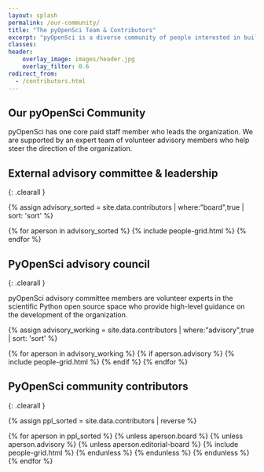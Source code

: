 ```yaml
---
layout: splash
permalink: /our-community/
title: "The pyOpenSci Team & Contributors"
excerpt: "pyOpenSci is a diverse community of people interested in building a community of practice around scientific software written in Python."
classes:
header:
    overlay_image: images/header.jpg
    overlay_filter: 0.6
redirect_from:
  - /contributors.html
---
```


## Our pyOpenSci Community 

<!-- 
{{ site.data.contributors | size }} people have contributed to pyOpenSci as
of today! 
TODO add this advisory committee role to the governance 
-->

pyOpenSci has one core paid staff member who leads the organization. We are supported 
by an expert team of volunteer advisory members who help steer the direction of the organization.

## External advisory committee & leadership
{: .clearall }

{% assign advisory_sorted = site.data.contributors | where:"board",true | sort: 'sort' %}

<div class="entries-grid">
{% for aperson in advisory_sorted %}
  {% include people-grid.html  %}
{% endfor %}
</div>

## PyOpenSci advisory council 
{: .clearall }

pyOpenSci advisory committee members are volunteer experts in the scientific 
Python open source space who provide high-level guidance on the development of 
the organization. 

{% assign advisory_working = site.data.contributors | where:"advisory",true | sort: 'sort' %}

<div class="entries-grid">
{% for aperson in advisory_working %}
  {% if aperson.advisory %}
    {% include people-grid.html  %}
 {% endif %}
{% endfor %}
</div>


## PyOpenSci community contributors
{: .clearall }

{% assign ppl_sorted = site.data.contributors | reverse %}

<div class="entries-grid">
{% for aperson in ppl_sorted %}
  {% unless aperson.board %}
  {% unless aperson.advisory %}
  {% unless aperson.editorial-board %}
    {% include people-grid.html  %}
  {% endunless %}
  {% endunless %}
  {% endunless %}
{% endfor %}
</div>




